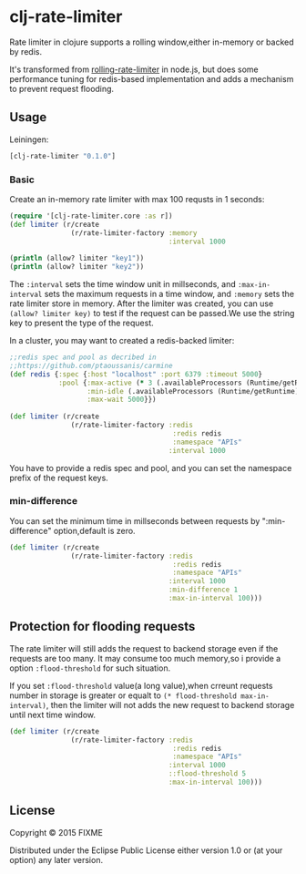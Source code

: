 # clj-rate-limiter

Rate limiter in clojure supports a rolling window,either in-memory or backed by redis.

It's transformed from [rolling-rate-limiter](https://github.com/classdojo/rolling-rate-limiter) in node.js, but does some performance tuning for redis-based implementation and adds a mechanism to prevent request flooding.

## Usage

Leiningen:

```clj
[clj-rate-limiter "0.1.0"]
```

### Basic

Create an in-memory rate limiter with max 100 requsts in 1 seconds:

```clj
(require '[clj-rate-limiter.core :as r])
(def limiter (r/create
	           (r/rate-limiter-factory :memory
	                                   :interval 1000 	                                   :max-in-interval 100)))
	                                   
(println (allow? limiter "key1"))	 
(println (allow? limiter "key2"))	                                  
```

The `:interval` sets the time window unit in millseconds, and `:max-in-interval` sets the maximum requests in a time window, and `:memory` sets the rate limiter store in memory.
After the limiter was created, you can use `(allow? limiter key)` to test if the request can be passed.We use the string key to present the type of the request.

In a cluster, you may want to created a redis-backed limiter:

```clj
;;redis spec and pool as decribed in 
;;https://github.com/ptaoussanis/carmine
(def redis {:spec {:host "localhost" :port 6379 :timeout 5000}
            :pool {:max-active (* 3 (.availableProcessors (Runtime/getRuntime)))
                   :min-idle (.availableProcessors (Runtime/getRuntime))
                   :max-wait 5000}})
                   
(def limiter (r/create
	           (r/rate-limiter-factory :redis
	           							:redis redis
	           							:namespace "APIs"
	                                   :interval 1000 	                                   :max-in-interval 100)))
```

You have to provide a redis spec and pool, and you can set the namespace prefix of the request keys.


### min-difference

You can set the minimum time in millseconds between requests by ":min-difference" option,default is zero.

```clj
(def limiter (r/create
	           (r/rate-limiter-factory :redis
	           							:redis redis
	           							:namespace "APIs"
	                                   :interval 1000
	                                   :min-difference 1 
	                                   :max-in-interval 100)))
```

## Protection for flooding requests

The rate limiter will still adds the request to backend storage even if the requests are too many. It may consume too much memory,so i provide a option `:flood-threshold` for such situation.

If you set `:flood-threshold` value(a long value),when crreunt requests number in storage is greater or equalt to `(* flood-threshold max-in-interval)`, then the limiter will not adds the new request to backend storage until next time window.

```clj
(def limiter (r/create
	           (r/rate-limiter-factory :redis
	           							:redis redis
	           							:namespace "APIs"
	                                   :interval 1000
	                                   ::flood-threshold 5
	                                   :max-in-interval 100)))
```


## License

Copyright © 2015 FIXME

Distributed under the Eclipse Public License either version 1.0 or (at
your option) any later version.

